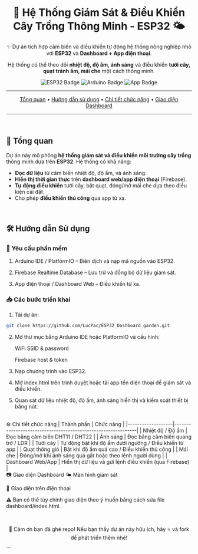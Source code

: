 <div align="center">
  <h1>🌱 Hệ Thống Giám Sát & Điều Khiển Cây Trồng Thông Minh - ESP32 🌤️</h1>
  <p>✨ Dự án tích hợp cảm biến và điều khiển tự động hệ thống nông nghiệp nhỏ với <strong>ESP32</strong> và <strong>Dashboard + App điện thoại</strong>.</p>
  <p>Hệ thống có thể theo dõi <strong>nhiệt độ, độ ẩm, ánh sáng</strong> và điều khiển <strong>tưới cây, quạt tránh ẩm, mái che</strong> một cách thông minh.</p>

  <p>
    <img src="https://img.shields.io/badge/ESP32-Microcontroller-brightgreen?style=for-the-badge&logo=espressif&logoColor=white" alt="ESP32 Badge">
    <img src="https://img.shields.io/badge/Ngôn ngữ-Arduino C++-blue?style=for-the-badge&logo=arduino&logoColor=white" alt="Arduino Badge">
    <img src="https://img.shields.io/badge/Giám sát-App%20điện%20thoại%20+%20Web-orange?style=for-the-badge&logo=firebase&logoColor=white" alt="App Badge">
  </p>

---

  <p>
    <a href="#🚀-tổng-quan">Tổng quan</a> •
    <a href="#🛠️-hướng-dẫn-sử-dụng">Hướng dẫn sử dụng</a> •
    <a href="#⚙️-chi-tiết-chức-năng">Chi tiết chức năng</a> •
    <a href="#📷-giao-diện-dashboard">Giao diện Dashboard</a>
  </p>

---
</div>

<br>

## 🚀 Tổng quan

Dự án này mô phỏng **hệ thống giám sát và điều khiển môi trường cây trồng** thông minh dựa trên **ESP32**. Hệ thống có khả năng:

- **Đọc dữ liệu** từ cảm biến nhiệt độ, độ ẩm, và ánh sáng.
- **Hiển thị thời gian thực** trên **dashboard web/app điện thoại** (Firebase).
- **Tự động điều khiển** tưới cây, bật quạt, đóng/mở mái che dựa theo điều kiện cài đặt.
- Cho phép **điều khiển thủ công** qua app từ xa.

<br>

## 🛠️ Hướng dẫn Sử dụng

### 🔧 Yêu cầu phần mềm
1. Arduino IDE / PlatformIO – Biên dịch và nạp mã nguồn vào ESP32.

2. Firebase Realtime Database – Lưu trữ và đồng bộ dữ liệu giám sát.

3. App điện thoại / Dashboard Web – Điều khiển từ xa.

### 📥 Các bước triển khai
1. Tải dự án:
   
```bash
git clone https://github.com/LucPac/ESP32_Dashboard_garden.git
```
   
2. Mở thư mục bằng Arduino IDE hoặc PlatformIO và cấu hình:

    WiFi SSID & password  
  
    Firebase host & token

3. Nạp chương trình vào ESP32.

4. Mở index.html trên trình duyệt hoặc tải app tển điện thoại để giám sát và điều khiển.

5. Quan sát dữ liệu nhiệt độ, độ ẩm, ánh sáng hiển thị và kiểm soát thiết bị bằng nút.

<br>
⚙️ Chi tiết chức năng
| Thành phần        | Chức năng                                                    |
|-------------------|--------------------------------------------------------------|
| Nhiệt độ / Độ ẩm  | Đọc bằng cảm biến DHT11 / DHT22                              |
| Ánh sáng          | Đọc bằng cảm biến quang trở / LDR                            |
| Tưới cây          | Tự động bật khi độ ẩm dưới ngưỡng / Điều khiển từ app       |
| Quạt thông gió    | Bật khi độ ẩm quá cao / Điều khiển thủ công                 |
| Mái che           | Đóng/mở khi ánh sáng quá gắt hoặc theo lệnh người dùng       |
| Dashboard Web/App | Hiển thị dữ liệu và gửi lệnh điều khiển (qua Firebase)      |
<br>
📷 Giao diện Dashboard
🌤️ Màn hình giám sát


📱 Giao diện trên điện thoại


⚠️ Bạn có thể tùy chỉnh giao diện theo ý muốn bằng cách sửa file dashboard/index.html.

<div align="center"> <br> <p>💚 Cảm ơn bạn đã ghé repo! Nếu bạn thấy dự án này hữu ích, hãy ⭐ và fork để phát triển thêm nhé!</p> </div> ```
